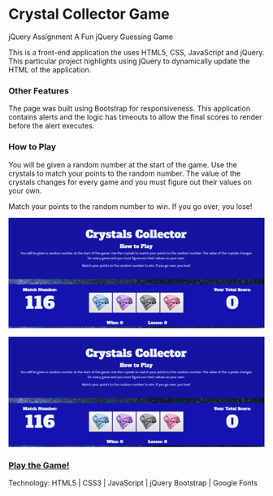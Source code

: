 # Crystal Collector Game
jQuery Assignment
A Fun jQuery Guessing Game

This is a front-end application the uses HTML5, CSS, JavaScript and jQuery. This particular project highlights using jQuery to dynamically update the HTML of the application.

### Other Features
The page was built using Bootstrap for responsiveness.
This application contains alerts and the logic has timeouts to allow the final scores to render before the alert executes.

### How to Play
You will be given a random number at the start of the game. Use the crystals to match your points to the random number. The value of the crystals changes for every game and you must figure out their values on your own.

Match your points to the random number to win. If you go over, you lose!

![alt text](assets/images/crystal-collector-4.PNG "Image 1")


![alt text](assets/images/crystal-collector-4.PNG "Crystals Collector 2")

### [Play the Game!](https://smit239.github.io/unit-4-game/)

Technology:
HTML5 | CSS3 | JavaScript | jQuery
Bootstrap | Google Fonts
